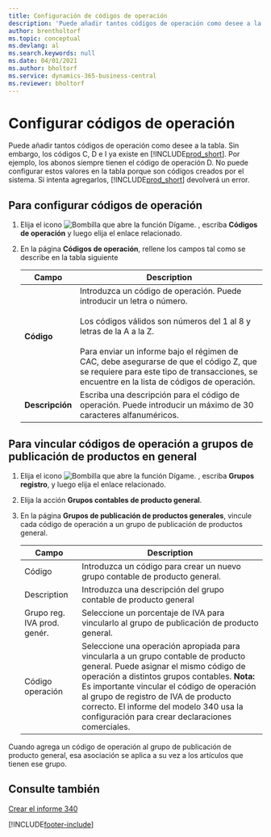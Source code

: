 ```yaml
---
title: Configuración de códigos de operación
description: 'Puede añadir tantos códigos de operación como desee a la tabla. Sin embargo, los códigos C, D e I ya existe en Business Central.'
author: brentholtorf
ms.topic: conceptual
ms.devlang: al
ms.search.keywords: null
ms.date: 04/01/2021
ms.author: bholtorf
ms.service: dynamics-365-business-central
ms.reviewer: bholtorf
---
```

# Configurar códigos de operación
Puede añadir tantos códigos de operación como desee a la tabla. Sin embargo, los códigos C, D e I ya existe en [!INCLUDE[prod_short](../../includes/prod_short.md)]. Por ejemplo, los abonos siempre tienen el código de operación D. No puede configurar estos valores en la tabla porque son códigos creados por el sistema. Si intenta agregarlos, [!INCLUDE[prod_short](../../includes/prod_short.md)] devolverá un error.  

## Para configurar códigos de operación  

1.  Elija el icono ![Bombilla que abre la función Dígame.](../../media/ui-search/search_small.png "Dígame qué desea hacer") , escriba **Códigos de operación** y luego elija el enlace relacionado.  
2.  En la página **Códigos de operación**, rellene los campos tal como se describe en la tabla siguiente  

    |Campo|Description|  
    |---------------------------------|---------------------------------------|  
    |**Código**|Introduzca un código de operación. Puede introducir un letra o número.<br /><br /> Los códigos válidos son números del 1 al 8 y letras de la A a la Z.<br /><br /> Para enviar un informe bajo el régimen de CAC, debe asegurarse de que el código Z, que se requiere para este tipo de transacciones, se encuentre en la lista de códigos de operación.|  
    |**Descripción**|Escriba una descripción para el código de operación. Puede introducir un máximo de 30 caracteres alfanuméricos.|  

## Para vincular códigos de operación a grupos de publicación de productos en general  

1.  Elija el icono ![Bombilla que abre la función Dígame.](../../media/ui-search/search_small.png "Dígame qué desea hacer") , escriba **Grupos registro**, y luego elija el enlace relacionado.  
2.  Elija la acción **Grupos contables de producto general**.  
3.  En la página **Grupos de publicación de productos generales**, vincule cada código de operación a un grupo de publicación de productos general.  

    |Campo|Description|  
    |---------------------------------|---------------------------------------|  
    |Código|Introduzca un código para crear un nuevo grupo contable de producto general.|  
    |Description|Introduzca una descripción del grupo contable de producto general|  
    |Grupo reg. IVA prod. genér.|Seleccione un porcentaje de IVA para vincularlo al grupo de publicación de producto general.|  
    |Código operación|Seleccione una operación apropiada para vincularla a un grupo contable de producto general. Puede asignar el mismo código de operación a distintos grupos contables. **Nota:** Es importante vincular el código de operación al grupo de registro de IVA de producto correcto. El informe del modelo 340 usa la configuración para crear declaraciones comerciales.|  

Cuando agrega un código de operación al grupo de publicación de producto general, esa asociación se aplica a su vez a los artículos que tienen ese grupo.  

## Consulte también  
 [Crear el informe 340](how-to-create-report-340.md)


[!INCLUDE[footer-include](../../includes/footer-banner.md)]